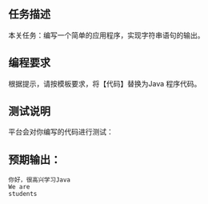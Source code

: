 ## 任务描述
本关任务：编写一个简单的应用程序，实现字符串语句的输出。

## 编程要求
根据提示，请按模板要求，将【代码】替换为Java 程序代码。

## 测试说明
平台会对你编写的代码进行测试：

## 预期输出：
<code>你好，很高兴学习Java</code>
<br />
<code>We are students</code>